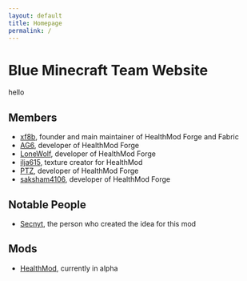 ```yaml
---
layout: default	
title: Homepage
permalink: /
---
```


# Blue Minecraft Team Website

hello

## Members

- [xf8b](https://github.com/xf8b), founder and main maintainer of HealthMod Forge and Fabric
- [AG6](https://github.com/zAG6z/), developer of HealthMod Forge
- [LoneWolf](https://github.com/BHLoneWolf0/), developer of HealthMod Forge
- [ilja615](https://github.com/ilja615/), texture creator for HealthMod
- [PTZ](https://github.com/PTZ8/), developer of HealthMod Forge
- [saksham4106](https://github.com/saksham4106/), developer of HealthMod Forge

## Notable People

- [Secnyt](https://github.com/secnyt/), the person who created the idea for this mod

## Mods

- [HealthMod](https://github.com/blueminecraftteam/HealthMod), currently in alpha

